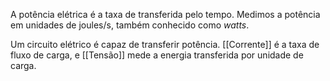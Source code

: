 A potência elétrica é a taxa de transferida pelo tempo.
Medimos a potência em unidades de joules/s, também conhecido como _watts_.

Um circuito elétrico é capaz de transferir potência. [[Corrente]] é a taxa de fluxo de carga, e [[Tensão]] mede a energia transferida por unidade de carga.